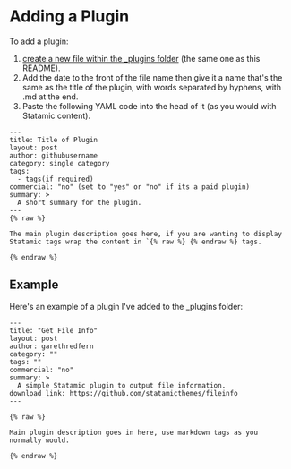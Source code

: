 # Adding a Plugin

To add a plugin:

1. [create a new file within the _plugins folder](https://github.com/statamicthemes/statamicthemes.github.io/tree/master/_plugins) (the same one as this README).
2. Add the date to the front of the file name then give it a name that's the same as the title of the plugin, with words separated by hyphens, with .md at the end.
3. Paste the following YAML code into the head of it (as you would with Statamic content).

```
---
title: Title of Plugin
layout: post
author: githubusername
category: single category
tags:
  - tags(if required)
commercial: "no" (set to "yes" or "no" if its a paid plugin)
summary: >
  A short summary for the plugin.
---
{% raw %}

The main plugin description goes here, if you are wanting to display Statamic tags wrap the content in `{% raw %} {% endraw %} tags.

{% endraw %}
```

## Example

Here's an example of a plugin I've added to the _plugins folder:

```
---
title: "Get File Info"
layout: post
author: garethredfern
category: ""
tags: ""
commercial: "no"
summary: >
  A simple Statamic plugin to output file information.
download_link: https://github.com/statamicthemes/fileinfo
---

{% raw %}

Main plugin description goes in here, use markdown tags as you normally would.

{% endraw %}

```

